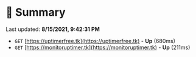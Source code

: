 # 📖 Summary
Last updated: **8/15/2021, 9:42:31 PM**

- `GET` [https://uptimerfree.tk](https://uptimerfree.tk) - **Up** (680ms)
- `GET` [https://monitoruptimer.tk](https://monitoruptimer.tk) - **Up** (211ms)
